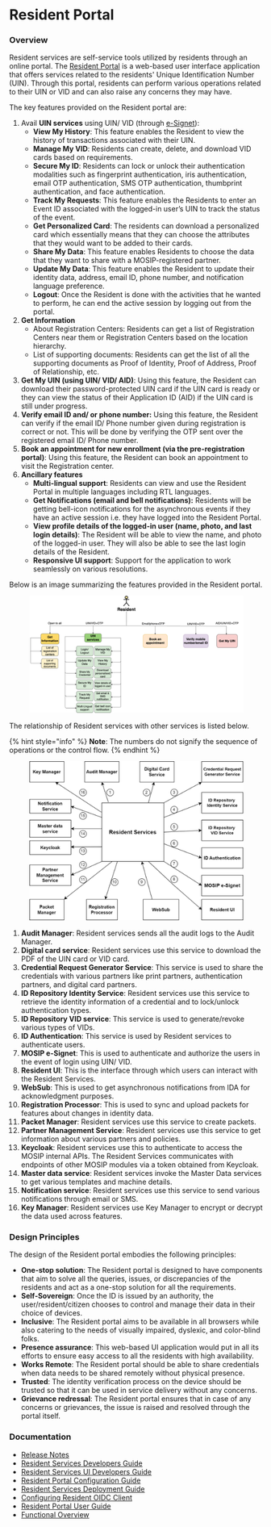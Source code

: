 # Resident Portal

### Overview

Resident services are self-service tools utilized by residents through an online portal. The [Resident Portal](https://docs.mosip.io/1.2.0/modules/resident-services/resident-portal-user-guide) is a web-based user interface application that offers services related to the residents' Unique Identification Number (UIN). Through this portal, residents can perform various operations related to their UIN or VID and can also raise any concerns they may have.

The key features provided on the Resident portal are:

1. Avail **UIN services** using UIN/ VID (through [e-Signet](https://docs.esignet.io/)):
   * **View My History**: This feature enables the Resident to view the history of transactions associated with their UIN.
   * **Manage My VID**: Residents can create, delete, and download VID cards based on requirements.
   * **Secure My ID**: Residents can lock or unlock their authentication modalities such as fingerprint authentication, iris authentication, email OTP authentication, SMS OTP authentication, thumbprint authentication, and face authentication.
   * **Track My Requests**: This feature enables the Residents to enter an Event ID associated with the logged-in user’s UIN to track the status of the event.
   * **Get Personalized Card**: The residents can download a personalized card which essentially means that they can choose the attributes that they would want to be added to their cards.
   * **Share My Data**: This feature enables Residents to choose the data that they want to share with a MOSIP-registered partner.
   * **Update My Data**: This feature enables the Resident to update their identity data, address, email ID, phone number, and notification language preference.
   * **Logout**: Once the Resident is done with the activities that he wanted to perform, he can end the active session by logging out from the portal.
2. **Get Information**
   * About Registration Centers: Residents can get a list of Registration Centers near them or Registration Centers based on the location hierarchy.
   * List of supporting documents: Residents can get the list of all the supporting documents as Proof of Identity, Proof of Address, Proof of Relationship, etc.
3. **Get My UIN (using UIN/ VID/ AID)**: Using this feature, the Resident can download their password-protected UIN card if the UIN card is ready or they can view the status of their Application ID (AID) if the UIN card is still under progress.
4. **Verify email ID and/ or phone number:** Using this feature, the Resident can verify if the email ID/ Phone number given during registration is correct or not. This will be done by verifying the OTP sent over the registered email ID/ Phone number.
5. **Book an appointment for new enrollment (via the pre-registration portal)**: Using this feature, the Resident can book an appointment to visit the Registration center.
6. **Ancillary features**
   * **Multi-lingual support**: Residents can view and use the Resident Portal in multiple languages including RTL languages.
   * **Get Notifications (email and bell notifications):** Residents will be getting bell-icon notifications for the asynchronous events if they have an active session i.e. they have logged into the Resident Portal.
   * **View profile details of the logged-in user (name, photo, and last login details)**: The Resident will be able to view the name, and photo of the logged-in user. They will also be able to see the last login details of the Resident.
   * **Responsive UI support**: Support for the application to work seamlessly on various resolutions.

Below is an image summarizing the features provided in the Resident portal.

<figure><img src="../../.gitbook/assets/rp-1.png" alt=""><figcaption></figcaption></figure>



The relationship of Resident services with other services is listed below.

{% hint style="info" %}
**Note**: The numbers do not signify the sequence of operations or the control flow.
{% endhint %}



<figure><img src="../../.gitbook/assets/rp-2.png" alt=""><figcaption></figcaption></figure>



1. **Audit Manager**: Resident services sends all the audit logs to the Audit Manager.
2. **Digital card service**: Resident services use this service to download the PDF of the UIN card or VID card.
3. **Credential Request Generator Service**: This service is used to share the credentials with various partners like print partners, authentication partners, and digital card partners.
4. **ID Repository Identity Service**: Resident services use this service to retrieve the identity information of a credential and to lock/unlock authentication types.
5. **ID Repository VID service**: This service is used to generate/revoke various types of VIDs.
6. **ID Authentication**: This service is used by Resident services to authenticate users.
7. **MOSIP e-Signet**: This is used to authenticate and authorize the users in the event of login using UIN/ VID.
8. **Resident UI**: This is the interface through which users can interact with the Resident Services.
9. **WebSub**: This is used to get asynchronous notifications from IDA for acknowledgment purposes.
10. **Registration Processor**: This is used to sync and upload packets for features about changes in identity data.
11. **Packet Manager**: Resident services use this service to create packets.
12. **Partner Management Service**: Resident services use this service to get information about various partners and policies.
13. **Keycloak**: Resident services use this to authenticate to access the MOSIP internal APIs. The Resident Services communicates with endpoints of other MOSIP modules via a token obtained from Keycloak.
14. **Master data service**: Resident services invoke the Master Data services to get various templates and machine details.
15. **Notification service**: Resident services use this service to send various notifications through email or SMS.
16. **Key Manager**: Resident services use Key Manager to encrypt or decrypt the data used across features.

### Design Principles

The design of the Resident portal embodies the following principles:

* **One-stop solution**: The Resident portal is designed to have components that aim to solve all the queries, issues, or discrepancies of the residents and act as a one-stop solution for all the requirements.
* **Self-Sovereign**: Once the ID is issued by an authority, the user/resident/citizen chooses to control and manage their data in their choice of devices.
* **Inclusive**: The Resident portal aims to be available in all browsers while also catering to the needs of visually impaired, dyslexic, and color-blind folks.
* **Presence assurance**: This web-based UI application would put in all its efforts to ensure easy access to all the residents with high availability.
* **Works Remote**: The Resident portal should be able to share credentials when data needs to be shared remotely without physical presence.
* **Trusted**: The identity verification process on the device should be trusted so that it can be used in service delivery without any concerns.
* **Grievance redressal**: The Resident portal ensures that in case of any concerns or grievances, the issue is raised and resolved through the portal itself.

### Documentation

* [Release Notes](https://docs.mosip.io/1.2.0/releases/resident-services-0.9.0)
* [Resident Services Developers Guide](https://docs.mosip.io/1.2.0/modules/resident-services/resident-services-developer-guide)
* [Resident Services UI Developers Guide](https://docs.mosip.io/1.2.0/modules/resident-services/resident-services-ui-developer-guide)
* [Resident Portal Configuration Guide](https://docs.mosip.io/1.2.0/modules/resident-services/resident-portal-configuration-guide)
* [Resident Services Deployment Guide](https://docs.mosip.io/1.2.0/modules/resident-services/resident-services-deployment-guide)
* [Configuring Resident OIDC Client](https://docs.mosip.io/1.2.0/modules/resident-services/resident-services-configure-resident-oidc-client)
* [Resident Portal User Guide](https://docs.mosip.io/1.2.0/modules/resident-services/resident-portal-user-guide)
* [Functional Overview](https://docs.mosip.io/1.2.0/modules/resident-services/functional-overview)
